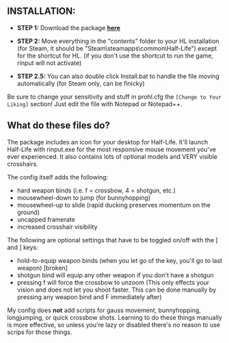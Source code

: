 ## INSTALLATION:

- **STEP 1:** Download the package **[here](https://github.com/Silquetoast/ProHL/releases/)**

- **STEP 2:** Move everything in the "contents" folder to your HL installation (for Steam, it should be "Steam\steamapps\common\Half-Life\") except for the shortcut for HL. (if you don't use the shortcut to run the game, rinput will not activate)

- **STEP 2.5:** You can also double click Install.bat to handle the file moving automatically (for Steam only, can be finicky)

Be sure to change your sensitivity and stuff in prohl.cfg the `[Change to Your Liking]` section! Just edit the file with Notepad or Notepad++.


## What do these files do?

The package includes an icon for your desktop for Half-Life. It'll launch Half-Life with rinput.exe for the most responsive mouse movement you've ever experienced. It also contains lots of optional models and VERY visible crosshairs. 

The config itself adds the following:
 - hard weapon binds (i.e. f = crossbow, 4 = shotgun, etc.)
 - mousewheel-down to jump (for bunnyhopping)
 - mousewheel-up to slide (rapid ducking preserves momentum on the ground)
 - uncapped framerate
 - increased crosshair visibility
 
The following are optional settings that have to be toggled on/off with the [ and ] keys:
 - hold-to-equip weapon binds (when you let go of the key, you'll go to last weapon) [broken]
 - shotgun bind will equip any other weapon if you don't have a shotgun
 - pressing f will force the crossbow to unzoom (This only effects your vision and does not let you shoot faster. This can be done manually by pressing any weapon bind and F immediately after)

My config does **not** add scripts for gauss movement, bunnyhopping, longjumping, or quick crossbow shots. Learning to do these things manually is more effective, so unless you're lazy or disabled there's no reason to use scrips for those things.
